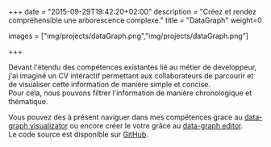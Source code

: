 +++
date = "2015-09-29T19:42:20+02:00"
description = "Créez et rendez compréhensible une arborescence complexe."
title = "DataGraph"
weight=0

images = ["img/projects/dataGraph.png","img/projects/dataGraph.png"]

+++

Devant l'étendu des compétences existantes lié au métier de developpeur, j'ai imaginé un CV intéractif permettant aux collaborateurs de parcourir et de visualiser cette information de manière simple et concise.  
Pour cela, nous pouvons filtrer l'information de manière chronologique et thématique.

Vous pouvez des à présent naviguer dans mes compétences grace au [data-graph visualizator](https://mejjjor.github.io/dataGraphExample/) ou encore créer le votre grâce au [data-graph editor](https://mejjjor.github.io/dataGraphExample/).  
Le code source est disponible sur [GitHub](https://github.com/mejjjor/dataGraph).

